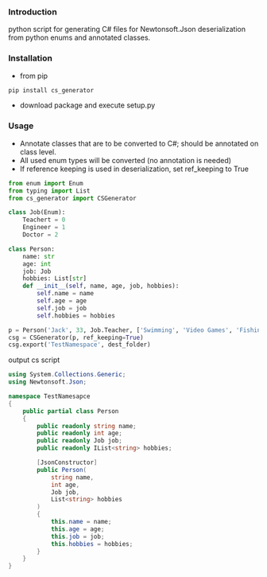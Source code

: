 ### Introduction
python script for generating C# files for Newtonsoft.Json deserialization from python enums and annotated classes.
### Installation
* from pip
```python
pip install cs_generator
```
* download package and execute setup.py

### Usage
* Annotate classes that are to be converted to C#; should be annotated on class level.
* All used enum types will be converted (no annotation is needed)
* If reference keeping is used in deserialization, set ref_keeping to True
```python
from enum import Enum
from typing import List
from cs_generator import CSGenerator

class Job(Enum):
    Teachert = 0
    Engineer = 1
    Doctor = 2

class Person:
    name: str
    age: int
    job: Job
    hobbies: List[str]
    def __init__(self, name, age, job, hobbies):
        self.name = name
        self.age = age
        self.job = job
        self.hobbies = hobbies

p = Person('Jack', 33, Job.Teacher, ['Swimming', 'Video Games', 'Fishing'])
csg = CSGenerator(p, ref_keeping=True)
csg.export('TestNamespace', dest_folder)
```
output cs script
```csharp
using System.Collections.Generic;
using Newtonsoft.Json;

namespace TestNamesapce
{
    public partial class Person    
    {
        public readonly string name; 
        public readonly int age; 
        public readonly Job job; 
        public readonly IList<string> hobbies; 

        [JsonConstructor]
        public Person(
            string name,
            int age,
            Job job,
            List<string> hobbies
        )
        {
            this.name = name;
            this.age = age;
            this.job = job;
            this.hobbies = hobbies;
        }
    }
}
```